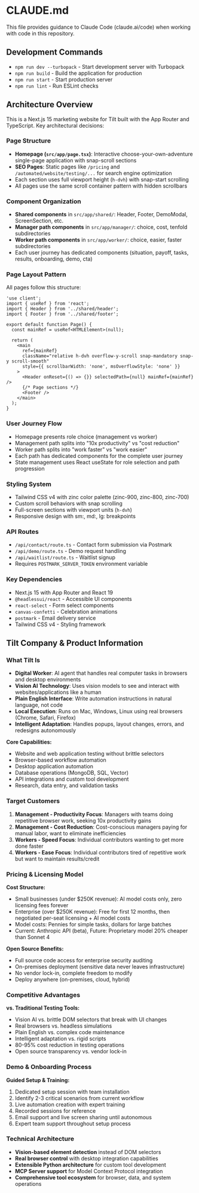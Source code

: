 # CLAUDE.md

This file provides guidance to Claude Code (claude.ai/code) when working with code in this repository.

## Development Commands

- `npm run dev --turbopack` - Start development server with Turbopack
- `npm run build` - Build the application for production
- `npm run start` - Start production server
- `npm run lint` - Run ESLint checks

## Architecture Overview

This is a Next.js 15 marketing website for Tilt built with the App Router and TypeScript. Key architectural decisions:

### Page Structure
- **Homepage (`src/app/page.tsx`)**: Interactive choose-your-own-adventure single-page application with snap-scroll sections
- **SEO Pages**: Static pages like `/pricing` and `/automated/website/testing/...` for search engine optimization
- Each section uses full viewport height (`h-dvh`) with snap-start scrolling
- All pages use the same scroll container pattern with hidden scrollbars

### Component Organization
- **Shared components** in `src/app/shared/`: Header, Footer, DemoModal, ScreenSection, etc.
- **Manager path components** in `src/app/manager/`: choice, cost, tenfold subdirectories
- **Worker path components** in `src/app/worker/`: choice, easier, faster subdirectories
- Each user journey has dedicated components (situation, payoff, tasks, results, onboarding, demo, cta)

### Page Layout Pattern
All pages follow this structure:
```tsx
'use client';
import { useRef } from 'react';
import { Header } from '../shared/header';
import { Footer } from '../shared/footer';

export default function Page() {
  const mainRef = useRef<HTMLElement>(null);
  
  return (
    <main 
      ref={mainRef}
      className="relative h-dvh overflow-y-scroll snap-mandatory snap-y scroll-smooth"
      style={{ scrollbarWidth: 'none', msOverflowStyle: 'none' }}
    >
      <Header onReset={() => {}} selectedPath={null} mainRef={mainRef} />
      {/* Page sections */}
      <Footer />
    </main>
  );
}
```

### User Journey Flow
- Homepage presents role choice (management vs worker)
- Management path splits into "10x productivity" vs "cost reduction"
- Worker path splits into "work faster" vs "work easier"  
- Each path has dedicated components for the complete user journey
- State management uses React useState for role selection and path progression

### Styling System
- Tailwind CSS v4 with zinc color palette (zinc-900, zinc-800, zinc-700)
- Custom scroll behaviors with snap scrolling
- Full-screen sections with viewport units (`h-dvh`)
- Responsive design with sm:, md:, lg: breakpoints

### API Routes
- `/api/contact/route.ts` - Contact form submission via Postmark
- `/api/demo/route.ts` - Demo request handling
- `/api/waitlist/route.ts` - Waitlist signup
- Requires `POSTMARK_SERVER_TOKEN` environment variable

### Key Dependencies
- Next.js 15 with App Router and React 19
- `@headlessui/react` - Accessible UI components
- `react-select` - Form select components  
- `canvas-confetti` - Celebration animations
- `postmark` - Email delivery service
- Tailwind CSS v4 - Styling framework

## Tilt Company & Product Information

### What Tilt Is
- **Digital Worker**: AI agent that handles real computer tasks in browsers and desktop environments
- **Vision AI Technology**: Uses vision models to see and interact with websites/applications like a human
- **Plain English Interface**: Write automation instructions in natural language, not code
- **Local Execution**: Runs on Mac, Windows, Linux using real browsers (Chrome, Safari, Firefox)
- **Intelligent Adaptation**: Handles popups, layout changes, errors, and redesigns autonomously

**Core Capabilities:**
- Website and web application testing without brittle selectors
- Browser-based workflow automation 
- Desktop application automation
- Database operations (MongoDB, SQL, Vector)
- API integrations and custom tool development
- Research, data entry, and validation tasks

### Target Customers
1. **Management - Productivity Focus**: Managers with teams doing repetitive browser work, seeking 10x productivity gains
2. **Management - Cost Reduction**: Cost-conscious managers paying for manual labor, want to eliminate inefficiencies  
3. **Workers - Speed Focus**: Individual contributors wanting to get more done faster
4. **Workers - Ease Focus**: Individual contributors tired of repetitive work but want to maintain results/credit

### Pricing & Licensing Model
**Cost Structure:**
- Small businesses (under $250K revenue): AI model costs only, zero licensing fees forever
- Enterprise (over $250K revenue): Free for first 12 months, then negotiated per-seat licensing + AI model costs
- Model costs: Pennies for simple tasks, dollars for large batches
- Current: Anthropic API (beta), Future: Proprietary model 20% cheaper than Sonnet 4

**Open Source Benefits:**
- Full source code access for enterprise security auditing
- On-premises deployment (sensitive data never leaves infrastructure)
- No vendor lock-in, complete freedom to modify
- Deploy anywhere (on-premises, cloud, hybrid)

### Competitive Advantages
**vs. Traditional Testing Tools:**
- Vision AI vs. brittle DOM selectors that break with UI changes
- Real browsers vs. headless simulations
- Plain English vs. complex code maintenance
- Intelligent adaptation vs. rigid scripts
- 80-95% cost reduction in testing operations
- Open source transparency vs. vendor lock-in

### Demo & Onboarding Process
**Guided Setup & Training:**
1. Dedicated setup session with team installation
2. Identify 2-3 critical scenarios from current workflow
3. Live automation creation with expert training
4. Recorded sessions for reference
5. Email support and live screen sharing until autonomous
6. Expert team support throughout setup process

### Technical Architecture
- **Vision-based element detection** instead of DOM selectors
- **Real browser control** with desktop integration capabilities
- **Extensible Python architecture** for custom tool development
- **MCP Server support** for Model Context Protocol integration
- **Comprehensive tool ecosystem** for browser, data, and system operations